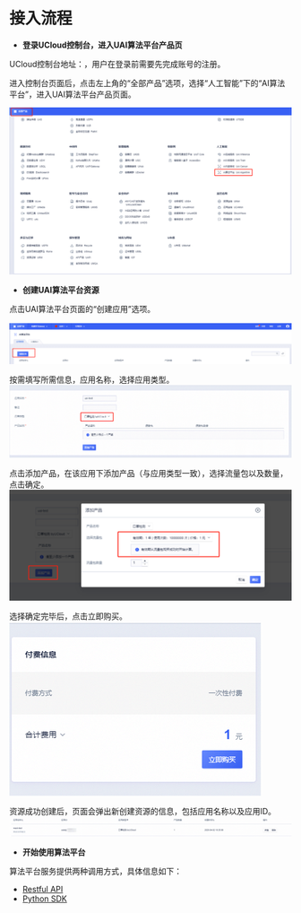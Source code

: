 

# 接入流程

- **登录UCloud控制台，进入UAI算法平台产品页**

 UCloud控制台地址：[]( https://console.ucloud.cn/dashboard)，用户在登录前需要先完成账号的注册。

 进入控制台页面后，点击左上角的“全部产品”选项，选择“人工智能”下的“AI算法平台”，进入UAI算法平台产品页面。

![](/images/access/0.png)

- **创建UAI算法平台资源**

 点击UAI算法平台页面的“创建应用”选项。

![](/images/access/1.png)

 按需填写所需信息，应用名称，选择应用类型。
![](/images/access/2.png)

 点击添加产品，在该应用下添加产品（与应用类型一致），选择流量包以及数量，点击确定。
![](/images/access/3.png)

 选择确定完毕后，点击立即购买。
![](/images/access/4.png)

 资源成功创建后，页面会弹出新创建资源的信息，包括应用名称以及应用ID。
![](/images/access/5.png)


- **开始使用算法平台**

 算法平台服务提供两种调用方式，具体信息如下：

 - [Restful API](uai-algorithm/api)
 - [Python SDK](uai-algorithm/pysdk/alg-platform)

 

